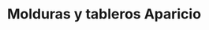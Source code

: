 ---
title: "Molduras y tableros Aparicio"
url: /madrid/molduras-y-tableros-aparicio/
shop: Baustoffe
---